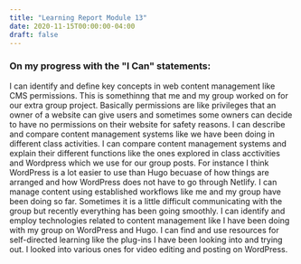 ```yaml
---
title: "Learning Report Module 13"
date: 2020-11-15T00:00:00-04:00
draft: false
---
```

### On my progress with the "I Can" statements:

I can identify and define key concepts in web content management like CMS permissions. This is somethinng that me and my group worked on for our extra group project. Basically permissions are like privileges that an owner of a website can give users and sometimes some owners can decide to have no permissions on their website for safety reasons. I can describe and compare content management systems like we have been doing in different class activities. I can compare content management systems and explain their different functions like the ones explored in class acctivities and Wordpress which we use for our group posts. For instance I think WordPress is a lot easier to use than Hugo becuase of how things are arranged and how WordPress does not have to go through Netlify. I can manage content using established workflows like me and my group have been doing so far. Sometimes it is a little difficult communicating with the group but recently everything has been going smoothly. I can identify and employ technologies related to content management like I have been doing with my group on WordPress and Hugo. I can find and use resources for self-directed learning like the plug-ins I have been looking into and trying out. I looked into various ones for video editing and posting on WordPress.
